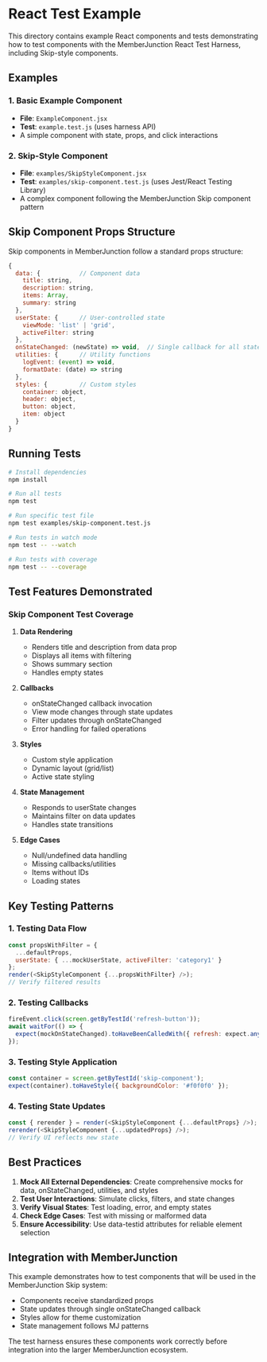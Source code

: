 # React Test Example

This directory contains example React components and tests demonstrating how to test components with the MemberJunction React Test Harness, including Skip-style components.

## Examples

### 1. Basic Example Component
- **File**: `ExampleComponent.jsx`
- **Test**: `example.test.js` (uses harness API)
- A simple component with state, props, and click interactions

### 2. Skip-Style Component
- **File**: `examples/SkipStyleComponent.jsx`
- **Test**: `examples/skip-component.test.js` (uses Jest/React Testing Library)
- A complex component following the MemberJunction Skip component pattern

## Skip Component Props Structure

Skip components in MemberJunction follow a standard props structure:

```javascript
{
  data: {           // Component data
    title: string,
    description: string,
    items: Array,
    summary: string
  },
  userState: {      // User-controlled state
    viewMode: 'list' | 'grid',
    activeFilter: string
  },
  onStateChanged: (newState) => void,  // Single callback for all state updates
  utilities: {      // Utility functions
    logEvent: (event) => void,
    formatDate: (date) => string
  },
  styles: {         // Custom styles
    container: object,
    header: object,
    button: object,
    item: object
  }
}
```

## Running Tests

```bash
# Install dependencies
npm install

# Run all tests
npm test

# Run specific test file
npm test examples/skip-component.test.js

# Run tests in watch mode
npm test -- --watch

# Run tests with coverage
npm test -- --coverage
```

## Test Features Demonstrated

### Skip Component Test Coverage

1. **Data Rendering**
   - Renders title and description from data prop
   - Displays all items with filtering
   - Shows summary section
   - Handles empty states

2. **Callbacks**
   - onStateChanged callback invocation
   - View mode changes through state updates
   - Filter updates through onStateChanged
   - Error handling for failed operations

3. **Styles**
   - Custom style application
   - Dynamic layout (grid/list)
   - Active state styling

4. **State Management**
   - Responds to userState changes
   - Maintains filter on data updates
   - Handles state transitions

5. **Edge Cases**
   - Null/undefined data handling
   - Missing callbacks/utilities
   - Items without IDs
   - Loading states

## Key Testing Patterns

### 1. Testing Data Flow
```javascript
const propsWithFilter = {
  ...defaultProps,
  userState: { ...mockUserState, activeFilter: 'category1' }
};
render(<SkipStyleComponent {...propsWithFilter} />);
// Verify filtered results
```

### 2. Testing Callbacks
```javascript
fireEvent.click(screen.getByTestId('refresh-button'));
await waitFor(() => {
  expect(mockOnStateChanged).toHaveBeenCalledWith({ refresh: expect.any(Number) });
});
```

### 3. Testing Style Application
```javascript
const container = screen.getByTestId('skip-component');
expect(container).toHaveStyle({ backgroundColor: '#f0f0f0' });
```

### 4. Testing State Updates
```javascript
const { rerender } = render(<SkipStyleComponent {...defaultProps} />);
rerender(<SkipStyleComponent {...updatedProps} />);
// Verify UI reflects new state
```

## Best Practices

1. **Mock All External Dependencies**: Create comprehensive mocks for data, onStateChanged, utilities, and styles
2. **Test User Interactions**: Simulate clicks, filters, and state changes
3. **Verify Visual States**: Test loading, error, and empty states
4. **Check Edge Cases**: Test with missing or malformed data
5. **Ensure Accessibility**: Use data-testid attributes for reliable element selection

## Integration with MemberJunction

This example demonstrates how to test components that will be used in the MemberJunction Skip system:
- Components receive standardized props
- State updates through single onStateChanged callback
- Styles allow for theme customization
- State management follows MJ patterns

The test harness ensures these components work correctly before integration into the larger MemberJunction ecosystem.